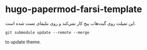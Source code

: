 # hugo-papermod-farsi-template

این تمپلت روی گیت‌هاب پیج کار نمي‌کند و روی نتلیفای تست شده است. 

```
git submodule update --remote --merge
```

to update theme. 